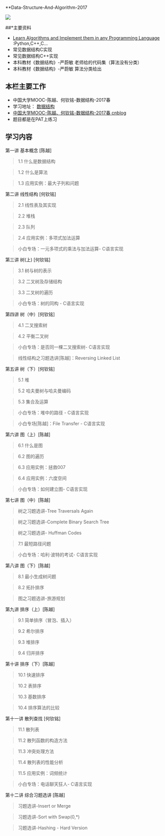 **Data-Structure-And-Algorithm-2017

![](https://github.com/ranjiewwen/Data-Structure-And-Algorithm-2017/blob/master/mooc-data-stucture.png)

##*主要资料

- [Learn Algorithms and Implement them in any Programming Language](https://github.com/TheAlgorithms) :Python,C++,C...
- 常见数据结构C实现
- 常见数据结构C++实现
- 本科教材《数据结构》-严蔚敏 老师给的代码集（算法没有分类）
- 本科教材《数据结构》-严蔚敏 算法分类给出

## 本栏主要工作

- 中国大学MOOC-陈越、何钦铭-数据结构-2017春 
- 学习地址： [数据结构](http://www.icourse163.org/course/ZJU-93001)
- [中国大学MOOC-陈越、何钦铭-数据结构-2017春 cnblog](http://www.cnblogs.com/ranjiewen/tag/%E4%B8%AD%E5%9B%BD%E5%A4%A7%E5%AD%A6MOOC-%E9%99%88%E8%B6%8A%E3%80%81%E4%BD%95%E9%92%A6%E9%93%AD-%E6%95%B0%E6%8D%AE%E7%BB%93%E6%9E%84-2017%E6%98%A5/)
- 题目都是在PAT上练习

## 学习内容

第一讲 基本概念 [陈越]
> 1.1 什么是数据结构

> 1.2 什么是算法

> 1.3 应用实例：最大子列和问题

第二讲 线性结构 [何钦铭]

>2.1 线性表及其实现

>2.2 堆栈

>2.3 队列

>2.4 应用实例：多项式加法运算

>小白专场：一元多项式的乘法与加法运算- C语言实现
 
第三讲 树(上) [何钦铭]

>3.1 树与树的表示

>3.2 二叉树及存储结构

>3.3 二叉树的遍历

>小白专场：树的同构 - C语言实现
 
第四讲 树（中）[何钦铭]

>4.1 二叉搜索树

>4.2 平衡二叉树

>小白专场：是否同一棵二叉搜索树- C语言实现

>线性结构之习题选讲[陈越]：Reversing Linked List
 
第五讲 树（下）[何钦铭]

>5.1 堆

>5.2 哈夫曼树与哈夫曼编码

>5.3 集合及运算

>小白专场：堆中的路径 - C语言实现

>小白专场[陈越]：File Transfer - C语言实现

第六讲 图（上）[陈越]

>6.1 什么是图

>6.2 图的遍历

>6.3 应用实例：拯救007

>6.4 应用实例：六度空间

>小白专场：如何建立图- C语言实现
 
第七讲 图（中）[陈越]

>树之习题选讲-Tree Traversals Again

>树之习题选讲-Complete Binary Search Tree

>树之习题选讲- Huffman Codes

>7.1 最短路径问题

>小白专场：哈利·波特的考试- C语言实现
 
第八讲 图（下）[陈越]

>8.1 最小生成树问题

>8.2 拓扑排序

>图之习题选讲-旅游规划
 
第九讲 排序（上）[陈越]

>9.1 简单排序（冒泡、插入）

>9.2 希尔排序

>9.3 堆排序

>9.4 归并排序
 
第十讲 排序（下）[陈越]

>10.1 快速排序

>10.2 表排序

>10.3 基数排序

>10.4 排序算法的比较
 
第十一讲 散列查找 [何钦铭]

>11.1 散列表

>11.2 散列函数的构造方法

>11.3 冲突处理方法

>11.4 散列表的性能分析

>11.5 应用实例：词频统计

>小白专场：电话聊天狂人- C语言实现

第十二讲 综合习题选讲 [陈越]

>习题选讲-Insert or Merge

>习题选讲-Sort with Swap(0,*)

>习题选讲-Hashing - Hard Version
 